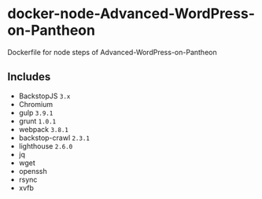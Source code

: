 # docker-node-Advanced-WordPress-on-Pantheon
Dockerfile for node steps of Advanced-WordPress-on-Pantheon

## Includes
* BackstopJS `3.x`
* Chromium
* gulp `3.9.1`
* grunt `1.0.1`
* webpack `3.8.1`
* backstop-crawl `2.3.1`
* lighthouse `2.6.0`
* jq
* wget
* openssh
* rsync
* xvfb
